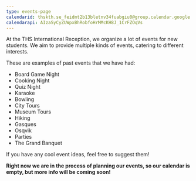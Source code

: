```yaml
---
type: events-page
calendarid: thskth.se_feidmt2b13bletnv34fuabgiu0@group.calendar.google.com
calendarapi: AIzaSyCyZUWpxBhRobfoHrMMcKH8J_1CrFZOqVs
---
```

At the THS International Reception, we organize a lot of events for new students. We aim to provide multiple kinds of events, catering to different interests. 

These are examples of past events that we have had:

* Board Game Night
* Cooking Night
* Quiz Night
* Karaoke
* Bowling
* City Tours
* Museum Tours
* Hiking
* Gasques
* Osqvik
* Parties
* The Grand Banquet

If you have any cool event ideas, feel free to suggest them!

**Right now we are in the process of planning our events, so our calendar is empty, but more info will be coming soon!**
